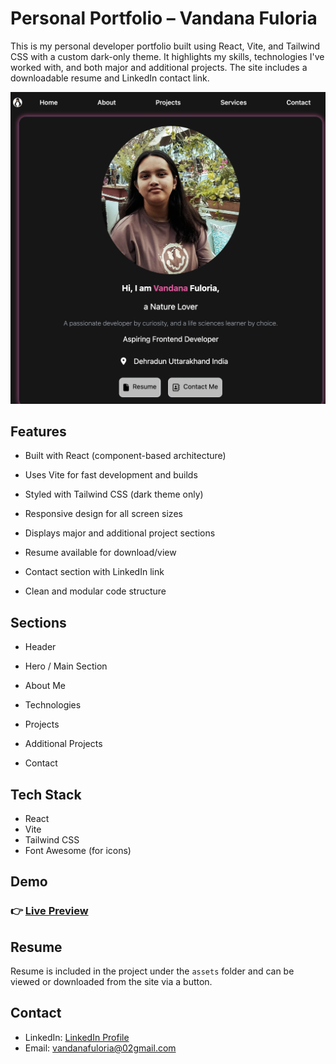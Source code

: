 # Personal Portfolio – Vandana Fuloria

This is my personal developer portfolio built using React, Vite, and Tailwind CSS with a custom dark-only theme. It highlights my skills, technologies I've worked with, and both major and additional projects. The site includes a downloadable resume and LinkedIn contact link.

  <img src="./src/assets/ss.png" >

## Features

- Built with React (component-based architecture)

- Uses Vite for fast development and builds
- Styled with Tailwind CSS (dark theme only)
- Responsive design for all screen sizes
- Displays major and additional project sections
- Resume available for download/view
- Contact section with LinkedIn link
- Clean and modular code structure

## Sections

- Header
- Hero / Main Section

- About Me
- Technologies
- Projects
- Additional Projects
- Contact

## Tech Stack

- React
- Vite
- Tailwind CSS
- Font Awesome (for icons)

## Demo

### 👉 [Live Preview](https://my-portfolio-l31n.vercel.app)

## Resume

Resume is included in the project under the `assets` folder and can be viewed or downloaded from the site via a button.

## Contact

- LinkedIn: [LinkedIn Profile](https://linkedin.com/in/vandanafuloria)
- Email: vandanafuloria@02gmail.com
